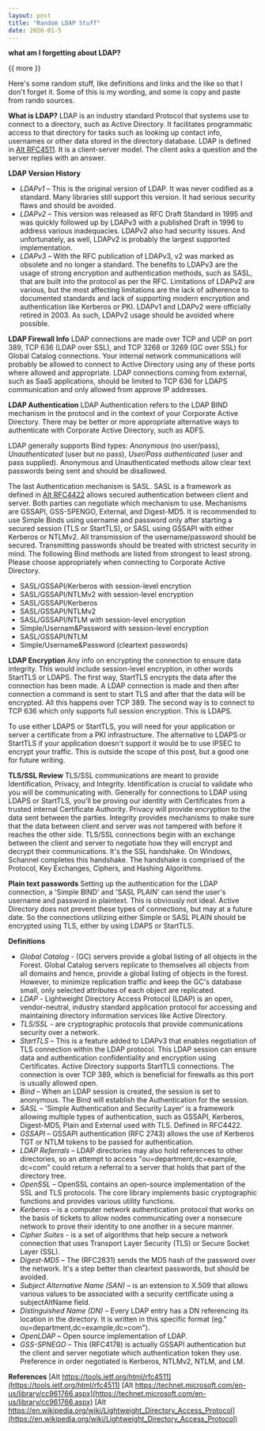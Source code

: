 ```yaml
---
layout: post
title: "Random LDAP Stuff"
date: 2020-01-5
---
```


**what am I forgetting about LDAP?**

{{ more }}

Here's some random stuff, like definitions and links and the like so that I don't forget it.  Some of this is my wording, and some is copy and paste from rando sources.

**What is LDAP?**
LDAP is an industry standard Protocol that systems use to connect to a directory, such as Active Directory. It facilitates programmatic
access to that directory for tasks such as looking up contact info, usernames or other data stored in the directory database. LDAP is defined
in [Alt RFC4511](https://tools.ietf.org/html/rfc4511). It is a client-server model. The client asks a question and the server replies with an answer.

**LDAP Version History**
* *LDAPv1* – This is the original version of LDAP. It was never codified as a standard. Many libraries still support this version. It had serious
security flaws and should be avoided.
* *LDAPv2* – This version was released as RFC Draft Standard in 1995 and was quickly followed up by LDAPv3 with a published Draft in 1996 to
address various inadequacies. LDAPv2 also had security issues. And unfortunately, as well, LDAPv2 is probably the largest supported
implementation.
* *LDAPv3* – With the RFC publication of LDAPv3, v2 was marked as obsolete and no longer a standard. The benefits to LDAPv3 are the usage of
strong encryption and authentication methods, such as SASL, that are built into the protocol as per the RFC.
Limitations of LDAPv2 are various, but the most affecting limitations are the lack of adherence to documented standards and lack of
supporting modern encryption and authentication like Kerberos or PKI. LDAPv1 and LDAPv2 were officially retired in 2003. As such, LDAPv2
usage should be avoided where possible.

**LDAP Firewall Info**
LDAP connections are made over TCP and UDP on port 389, TCP 636 (LDAP over SSL), and TCP 3268 or 3269 (GC over SSL) for Global Catalog connections. Your internal network communications will probably be allowed to connect to Active Directory using any of these ports where allowed and appropriate. LDAP connections coming from external, such as SaaS applications, should be limited to TCP 636 for LDAPS communication and only allowed from approve IP addresses.

**LDAP Authentication**
LDAP Authentication refers to the LDAP BIND mechanism in the protocol and in the context of your Corporate Active
Directory. There may be better or more appropriate alternative ways to authenticate with Corporate Active Directory, such as ADFS. 

LDAP generally supports Bind types: *Anonymous* (no user/pass), *Unauthenticated* (user but no pass), *User/Pass authenticated* (user and
pass supplied). Anonymous and Unauthenticated methods allow clear text passwords being sent and should be disallowed.

The last Authentication mechanism is SASL. SASL is a framework as defined in [Alt RFC4422](https://tools.ietf.org/html/rfc4422) allows secured authentication between client and
server. Both parties can negotiate which mechanism to use. Mechanisms are GSSAPI, GSS-SPENGO, External, and Digest-MD5.
It is recommended to use Simple Binds using username and password only after starting a secured session (TLS or StartTLS), 
or SASL using GSSAPI with either Kerberos or NTLMv2.  All transmission of the username/password should be secured.
Transmitting passwords should be treated with strictest security in mind. The following Bind methods are listed from strongest to least
strong. Please choose appropriately when connecting to Corporate Active Directory.
* SASL/GSSAPI/Kerberos with session-level encrytion
* SASL/GSSAPI/NTLMv2 with session-level encryption
* SASL/GSSAPI/Kerberos
* SASL/GSSAPI/NTLMv2
* SASL/GSSAPI/NTLM with session-level encryption
* Simple/Usernam&Password with session-level encryption
* SASL/GSSAPI/NTLM
* Simple/Username&Password (cleartext passwords)

**LDAP Encryption**
Any info on encrypting the connection to ensure data integrity. This would include session-level encryption, in other words StartTLS or
LDAPS. The first way, StartTLS encrypts the data after the connection has been made. A LDAP connection is made and then after connection
a command is sent to start TLS and after that the data will be encrypted. All this happens over TCP 389. The second way is to connect to TCP
636 which only supports full session encryption. This is LDAPS.

To use either LDAPS or StartTLS, you will need for your application or server a certificate from a PKI infrastructure. 
The alternative to LDAPS or StartTLS if your application doesn't support it would be to use IPSEC to encrypt your traffic. This is outside the
scope of this post, but a good one for future writing.  

**TLS/SSL Review**
TLS/SSL communications are meant to provide Identification, Privacy, and Integrity. Identification is crucial to validate who you will be
communicating with. Generally for connections to LDAP using LDAPS or StartTLS, you'll be proving our identity with Certificates
from a trusted internal Certificate Authority. Privacy will provide encryption to the data sent between the parties. Integrity provides
mechanisms to make sure that the data between client and server was not tampered with before it reaches the other side.
TLS/SSL connections begin with an exchange between the client and server to negotiate how they will encrypt and decrypt their
communications. It's the SSL handshake. On Windows, Schannel completes this handshake. The handshake is comprised of the Protocol,
Key Exchanges, Ciphers, and Hashing Algorithms.

**Plain text passwords**
Setting up the authentication for the LDAP connection, a 'Simple BIND' and 'SASL PLAIN' can send the user's username and password in 
plaintext. This is obviously not ideal. Active Directory does not prevent these types of connections, but may at a future date. So
the connections utilizing either Simple or SASL PLAIN should be encrypted using TLS, either by using LDAPS or StartTLS.

**Definitions**
* *Global Catalog* - (GC) servers provide a global listing of all objects in the Forest. Global Catalog servers replicate to themselves all objects
from all domains and hence, provide a global listing of objects in the forest. However, to minimize replication traffic and keep the GC's
database small, only selected attributes of each object are replicated.
* *LDAP* - Lightweight Directory Access Protocol (LDAP) is an open, vendor-neutral, industry standard application protocol for accessing and
maintaining directory information services like Active Directory.
* *TLS/SSL* - are cryptographic protocols that provide communications security over a network.
* *StartTLS* – This is a feature added to LDAPv3 that enables negotiation of TLS connection within the LDAP protocol. This LDAP session can
ensure data and authentication confidentiality and encryption using Certificates. Active Directory supports StartTLS
connections. The connection is over TCP 389, which is beneficial for firewalls as this port is usually allowed open.
* *Bind* – When an LDAP session is created, the session is set to anonymous. The Bind will establish the Authentication for the session.
* *SASL* – 'Simple Authentication and Security Layer' is a framework allowing multiple types of authentication, such as GSSAPI, Kerberos,
Digest-MD5, Plain and External used with TLS. Defined in RFC4422.
* *GSSAPI* – GSSAPI authentication (RFC 2743) allows the use of Kerberos TGT or NTLM tokens to be passed for authentication.
* *LDAP Referrals* – LDAP directories may also hold references to other directories, so an attempt to access "ou=department,dc=example,
dc=com" could return a referral  to a server that holds that part of the directory tree.  
* *OpenSSL* – OpenSSL contains an open-source implementation of the SSL and TLS protocols. The core library implements basic 
cryptographic functions and provides various utility functions.
* *Kerberos* – is a computer network authentication protocol that works on the basis of tickets to allow nodes communicating over a nonsecure network to prove their identity to one another in a secure manner. 
* *Cipher Suites* - is a set of algorithms that help secure a network connection that uses Transport Layer Security (TLS) or Secure Socket Layer
(SSL).
* *Digest-MD5* – The (RFC2831) sends the MD5 hash of the password over the network. It's a step better than cleartext passwords, but should
be avoided.
* *Subject Alternative Name (SAN)* –  is an extension to X.509 that allows various values to be associated with a security certificate using a
subjectAltName field.
* *Distinguished Name (DN)* – Every LDAP entry has a DN referencing its location in the directory.  It is written in this specific format (eg."
ou=department,dc=example,dc=com").
* *OpenLDAP* – Open source implementation of LDAP.
* *GSS-SPNEGO* – This (RFC4178) is actually GSSAPI authentication but the client and server negotiate which authentication token they use.
Preference in order negotiated is Kerberos, NTLMv2, NTLM, and LM.

**References**
[Alt https://tools.ietf.org/html/rfc4511](https://tools.ietf.org/html/rfc4511)
[Alt https://technet.microsoft.com/en-us/library/cc961766.aspx](https://technet.microsoft.com/en-us/library/cc961766.aspx)
[Alt https://en.wikipedia.org/wiki/Lightweight_Directory_Access_Protocol](https://en.wikipedia.org/wiki/Lightweight_Directory_Access_Protocol)